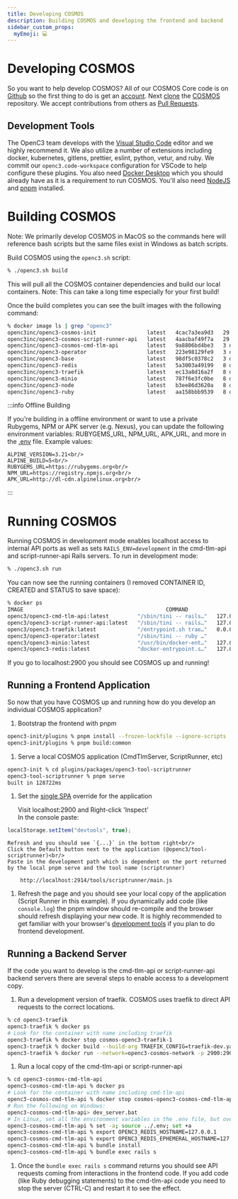 ```yaml
---
title: Developing COSMOS
description: Building COSMOS and developing the frontend and backend
sidebar_custom_props:
  myEmoji: 💻
---
```


# Developing COSMOS

So you want to help develop COSMOS? All of our COSMOS Core code is on [Github](https://github.com/) so the first thing to do is get an [account](https://github.com/join). Next [clone](https://docs.github.com/en/repositories/creating-and-managing-repositories/cloning-a-repository) the [COSMOS](https://github.com/openc3/cosmos) repository. We accept contributions from others as [Pull Requests](https://docs.github.com/en/pull-requests/collaborating-with-pull-requests/proposing-changes-to-your-work-with-pull-requests/about-pull-requests).

## Development Tools

The OpenC3 team develops with the [Visual Studio Code](https://code.visualstudio.com/) editor and we highly recommend it. We also utilize a number of extensions including docker, kubernetes, gitlens, prettier, eslint, python, vetur, and ruby. We commit our `openc3.code-workspace` configuration for VSCode to help configure these plugins. You also need [Docker Desktop](https://www.docker.com/products/docker-desktop) which you should already have as it is a requirement to run COSMOS. You'll also need [NodeJS](https://nodejs.org/en/download/) and [pnpm](https://pnpm.io/installation) installed.

# Building COSMOS

Note: We primarily develop COSMOS in MacOS so the commands here will reference bash scripts but the same files exist in Windows as batch scripts.

Build COSMOS using the `openc3.sh` script:

```bash
% ./openc3.sh build
```

This will pull all the COSMOS container dependencies and build our local containers. Note: This can take a long time especially for your first build!

Once the build completes you can see the built images with the following command:

```bash
% docker image ls | grep "openc3"
openc3inc/openc3-cosmos-init                latest   4cac7a3ea9d3   29 hours ago   446MB
openc3inc/openc3-cosmos-script-runner-api   latest   4aacbaf49f7a   29 hours ago   431MB
openc3inc/openc3-cosmos-cmd-tlm-api         latest   9a8806bd4be3   3 days ago     432MB
openc3inc/openc3-operator                   latest   223e98129fe9   3 days ago     405MB
openc3inc/openc3-base                       latest   98df5c0378c2   3 days ago     405MB
openc3inc/openc3-redis                      latest   5a3003a49199   8 days ago     111MB
openc3inc/openc3-traefik                    latest   ec13a8d16a2f   8 days ago     104MB
openc3inc/openc3-minio                      latest   787f6e3fc0be   8 days ago     238MB
openc3inc/openc3-node                       latest   b3ee86d3620a   8 days ago     372MB
openc3inc/openc3-ruby                       latest   aa158bbb9539   8 days ago     326MB
```

:::info Offline Building

If you're building in a offline environment or want to use a private Rubygems, NPM or APK server (e.g. Nexus), you can update the following environment variables: RUBYGEMS_URL, NPM_URL, APK_URL, and more in the [.env](https://github.com/openc3/cosmos/blob/main/.env) file. Example values:

    ALPINE_VERSION=3.21<br/>
    ALPINE_BUILD=5<br/>
    RUBYGEMS_URL=https://rubygems.org<br/>
    NPM_URL=https://registry.npmjs.org<br/>
    APK_URL=http://dl-cdn.alpinelinux.org<br/>

:::

# Running COSMOS

Running COSMOS in development mode enables localhost access to internal API ports as well as sets `RAILS_ENV=development` in the cmd-tlm-api and script-runner-api Rails servers. To run in development mode:

```bash
% ./openc3.sh run
```

You can now see the running containers (I removed CONTAINER ID, CREATED and STATUS to save space):

```bash
% docker ps
IMAGE                                             COMMAND                  PORTS                      NAMES
openc3/openc3-cmd-tlm-api:latest         "/sbin/tini -- rails…"   127.0.0.1:2901->2901/tcp   cosmos-openc3-cmd-tlm-api-1
openc3/openc3-script-runner-api:latest   "/sbin/tini -- rails…"   127.0.0.1:2902->2902/tcp   cosmos-openc3-script-runner-api-1
openc3/openc3-traefik:latest             "/entrypoint.sh trae…"   0.0.0.0:2900->80/tcp       cosmos-openc3-traefik-1
openc3/openc3-operator:latest            "/sbin/tini -- ruby …"                              cosmos-openc3-operator-1
openc3/openc3-minio:latest               "/usr/bin/docker-ent…"   127.0.0.1:9000->9000/tcp   cosmos-openc3-minio-1
openc3/openc3-redis:latest               "docker-entrypoint.s…"   127.0.0.1:6379->6379/tcp   cosmos-openc3-redis-1
```

If you go to localhost:2900 you should see COSMOS up and running!

## Running a Frontend Application

So now that you have COSMOS up and running how do you develop an individual COSMOS application?

1.  Bootstrap the frontend with pnpm

```bash
openc3-init/plugins % pnpm install --frozen-lockfile --ignore-scripts
openc3-init/plugins % pnpm build:common
```

1.  Serve a local COSMOS application (CmdTlmServer, ScriptRunner, etc)

```bash
openc3-init % cd plugins/packages/openc3-tool-scriptrunner
openc3-tool-scriptrunner % pnpm serve
built in 128722ms
```

1.  Set the [single SPA](https://single-spa.js.org/) override for the application

    Visit localhost:2900 and Right-click 'Inspect'<br/>
    In the console paste:

```javascript
localStorage.setItem("devtools", true);
```

    Refresh and you should see `{...}` in the bottom right<br/>
    Click the Default button next to the application (@openc3/tool-scriptrunner)<br/>
    Paste in the development path which is dependent on the port returned by the local pnpm serve and the tool name (scriptrunner)

        http://localhost:2914/tools/scriptrunner/main.js

1.  Refresh the page and you should see your local copy of the application (Script Runner in this example). If you dynamically add code (like `console.log`) the pnpm window should re-compile and the browser should refresh displaying your new code. It is highly recommended to get familiar with your browser's [development tools](https://developer.chrome.com/docs/devtools/overview/) if you plan to do frontend development.

## Running a Backend Server

If the code you want to develop is the cmd-tlm-api or script-runner-api backend servers there are several steps to enable access to a development copy.

1.  Run a development version of traefik. COSMOS uses traefik to direct API requests to the correct locations.

```bash
% cd openc3-traefik
openc3-traefik % docker ps
# Look for the container with name including traefik
openc3-traefik % docker stop cosmos-openc3-traefik-1
openc3-traefik % docker build --build-arg TRAEFIK_CONFIG=traefik-dev.yaml -t openc3-traefik-dev .
openc3-traefik % docker run --network=openc3-cosmos-network -p 2900:2900 -it --rm openc3-traefik-dev
```

1.  Run a local copy of the cmd-tlm-api or script-runner-api

```bash
% cd openc3-cosmos-cmd-tlm-api
openc3-cosmos-cmd-tlm-api % docker ps
# Look for the container with name including cmd-tlm-api
openc3-cosmos-cmd-tlm-api % docker stop cosmos-openc3-cosmos-cmd-tlm-api-1
# Run the following on Windows:
openc3-cosmos-cmd-tlm-api> dev_server.bat
# In Linux, set all the environment variables in the .env file, but override REDIS to be local
openc3-cosmos-cmd-tlm-api % set -a; source ../.env; set +a
openc3-cosmos-cmd-tlm-api % export OPENC3_REDIS_HOSTNAME=127.0.0.1
openc3-cosmos-cmd-tlm-api % export OPENC3_REDIS_EPHEMERAL_HOSTNAME=127.0.0.1
openc3-cosmos-cmd-tlm-api % bundle install
openc3-cosmos-cmd-tlm-api % bundle exec rails s
```

1.  Once the `bundle exec rails s` command returns you should see API requests coming from interactions in the frontend code. If you add code (like Ruby debugging statements) to the cmd-tlm-api code you need to stop the server (CTRL-C) and restart it to see the effect.
